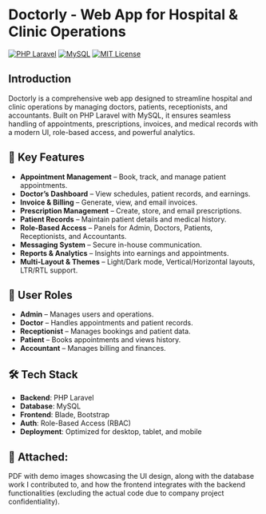# Doctorly - Web App for Hospital & Clinic Operations

[![PHP Laravel](https://img.shields.io/badge/PHP%20Laravel-11.x-blue.svg?style=flat&logo=laravel)](https://laravel.com)
[![MySQL](https://img.shields.io/badge/MySQL-8.x-blue.svg?style=flat&logo=mysql)](https://www.mysql.com)
[![MIT License](https://img.shields.io/badge/License-MIT-green.svg)](https://opensource.org/licenses/MIT)


## Introduction

Doctorly is a comprehensive web app designed to streamline hospital and clinic operations by managing doctors, patients, receptionists, and accountants. Built on PHP Laravel with MySQL, it ensures seamless handling of appointments, prescriptions, invoices, and medical records with a modern UI, role-based access, and powerful analytics.

## 📌 Key Features
- **Appointment Management** – Book, track, and manage patient appointments.
- **Doctor’s Dashboard** – View schedules, patient records, and earnings.
- **Invoice & Billing** – Generate, view, and email invoices.
- **Prescription Management** – Create, store, and email prescriptions.
- **Patient Records** – Maintain patient details and medical history.
- **Role-Based Access** – Panels for Admin, Doctors, Patients, Receptionists, and Accountants.
- **Messaging System** – Secure in-house communication.
- **Reports & Analytics** – Insights into earnings and appointments.
- **Multi-Layout & Themes** – Light/Dark mode, Vertical/Horizontal layouts, LTR/RTL support.

## 👥 User Roles
- **Admin** – Manages users and operations.
- **Doctor** – Handles appointments and patient records.
- **Receptionist** – Manages bookings and patient data.
- **Patient** – Books appointments and views history.
- **Accountant** – Manages billing and finances.

## 🛠 Tech Stack
- **Backend**: PHP Laravel
- **Database**: MySQL
- **Frontend**: Blade, Bootstrap
- **Auth**: Role-Based Access (RBAC)
- **Deployment**: Optimized for desktop, tablet, and mobile

## 📂 Attached:
PDF with demo images showcasing the UI design, along with the database work I contributed to, and how the frontend integrates with the backend functionalities (excluding the actual code due to company project confidentiality).

